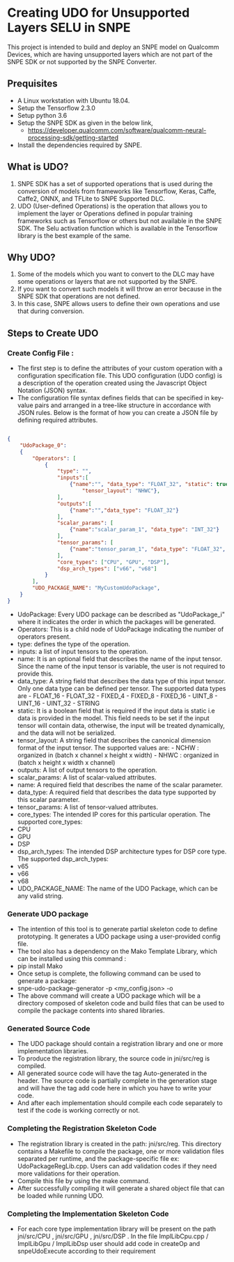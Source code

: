 # Creating UDO for Unsupported Layers SELU in SNPE
This project is intended to build and deploy an SNPE model on Qualcomm Devices, which are having unsupported layers which are not part of the SNPE SDK or not supported by the SNPE Converter.

## Prequisites
 - A Linux workstation with Ubuntu 18.04.
 - Setup the Tensorflow 2.3.0
 - Setup python 3.6
 - Setup the SNPE SDK as given in the below link,
   - https://developer.qualcomm.com/software/qualcomm-neural-processing-sdk/getting-started
 - Install the dependencies required by SNPE.

## What is UDO?
 1. SNPE SDK has a set of supported operations that is used during the conversion of models from frameworks like Tensorflow, Keras, Caffe, Caffe2, ONNX, and TFLite to SNPE Supported DLC. 
 2. UDO (User-defined Operations) is the operation that allows you to implement the layer or Operations defined in popular training frameworks such as Tensorflow or others but not available in the SNPE SDK. The Selu activation function which is available in the Tensorflow library is the best example of the same.

## Why UDO?
 1. Some of the models which you want to convert to the DLC may have some operations or layers that are not supported by the SNPE.
 2. If you want to convert such models it will throw an error because in the SNPE SDK that operations are not defined. 
 3. In this case, SNPE allows users to define their own operations and use that during conversion.

## Steps to Create UDO
### Create Config File :
 - The first step is to define the attributes of your custom operation with a configuration specification file. This UDO configuration (UDO config) is a description of the operation created using the Javascript Object Notation (JSON) syntax. 
 - The configuration file syntax defines fields that can be specified in key-value pairs and arranged in a tree-like structure in accordance with JSON rules. Below is the format of how you can create a JSON file by defining required attributes.

```json

{
    "UdoPackage_0":
    {
        "Operators": [
            {
                "type": "",
                "inputs":[
                    {"name":"", "data_type": "FLOAT_32", "static": true,
                        "tensor_layout": "NHWC"},
                ],
                "outputs":[
                    {"name":"","data_type": "FLOAT_32"}
                ],
                "scalar_params": [
                    {"name":"scalar_param_1", "data_type": "INT_32"}
                ],
                "tensor_params": [
                    {"name":"tensor_param_1", "data_type": "FLOAT_32", "tensor_layout": "NHWC"},
                ],
                "core_types": ["CPU", "GPU", "DSP"],
                "dsp_arch_types": ["v66", "v68"]
            }
        ],
        "UDO_PACKAGE_NAME": "MyCustomUdoPackage",
    }
}

```

 - UdoPackage: Every UDO package can be described as "UdoPackage_i" where it indicates the order in which the packages will be generated. 
 - Operators: This is a child node of UdoPackage indicating the number of operators present.
  - type: defines the type of the operation.
  - inputs: a list of input tensors to the operation.
   - name: It is an optional field that describes the name of the input tensor. Since the name of the input tensor is variable, the user is not required to provide this.
   - data_type: A string field that describes the data type of this input tensor. Only one data type can be defined per tensor. The supported data types are
    - FLOAT_16
    - FLOAT_32
    - FIXED_4
    - FIXED_8
    - FIXED_16
    - UINT_8
    - UINT_16
    - UINT_32
    - STRING
   - static: It is a boolean field that is required if the input data is static i.e data is provided in the model. This field needs to be set if the input tensor will contain data, otherwise, the input will be treated dynamically, and the data will not be serialized.
   - tensor_layout: A string field that describes the canonical dimension format of the input tensor. The supported values are:
    - NCHW : organized in (batch x channel x height x width)
    - NHWC : organized in (batch x height x width x channel)
  - outputs: A list of output tensors to the operation.
  - scalar_params: A list of scalar-valued attributes.
   - name: A required field that describes the name of the scalar parameter.
   - data_type: A required field that describes the data type supported by this scalar parameter.
  - tensor_params: A list of tensor-valued attributes.
  - core_types: The intended IP cores for this particular operation. The supported core_types:
   - CPU
   - GPU
   - DSP
  - dsp_arch_types: The intended DSP architecture types for DSP core type. The supported dsp_arch_types:
   - v65
   - v66
   - v68
 - UDO_PACKAGE_NAME: The name of the UDO Package, which can be any valid string.

### Generate UDO package
 - The intention of this tool is to generate partial skeleton code to define prototyping. It generates a UDO package using a user-provided config file.
 - The tool also has a dependency on the Mako Template Library, which can be installed using this command :
  - pip install Mako
 - Once setup is complete, the following command can be used to generate a package:
  - snpe-udo-package-generator -p <my_config.json> -o <my-dir>
 - The above command will create a UDO package which will be a directory composed of skeleton code and build files that can be used to compile the package contents into shared libraries.
  
### Generated Source Code
 - The UDO package should contain a registration library and one or more implementation libraries. 
 - To produce the registration library, the source code in jni/src/reg is compiled.
 - All generated source code will have the tag Auto-generated in the header.  The source code is partially complete in the generation stage and will have the tag add code here in which you have to write your code.
 - And after each implementation should compile each code separately to test if the code is working correctly or not.

### Completing the Registration Skeleton Code
 - The registration library is created in the path: jni/src/reg. This directory contains a Makefile to compile the package, one or more validation files separated per runtime, and the package-specific file ex: UdoPackageRegLib.cpp. Users can add validation codes if they need more validations for their operation.
 - Compile this file by using the make command. 
 - After successfully compiling it will generate a shared object file that can be loaded while running UDO. 

### Completing the Implementation Skeleton Code
 - For each core type implementation library will be present on the path jni/src/CPU ,  jni/src/GPU , jni/src/DSP . In the file ImplLibCpu.cpp / ImplLibGpu / ImplLibDsp user should add code in   createOp and snpeUdoExecute according to their requirement
